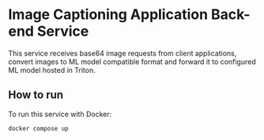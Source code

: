 # Image Captioning Application Back-end Service

This service receives base64 image requests from client applications, convert images to ML model compatible format and forward it to configured ML model hosted in Triton.

## How to run
To run this service with Docker:
```bash
docker compose up
```